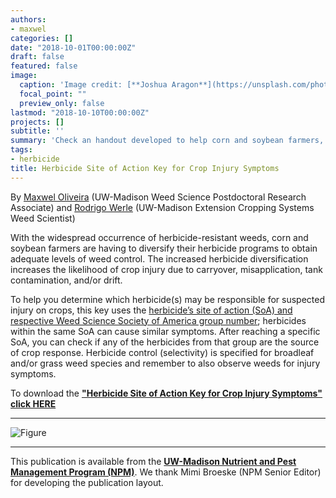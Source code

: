 ```yaml
---
authors:
- maxwel
categories: []
date: "2018-10-01T00:00:00Z"
draft: false
featured: false
image:
  caption: 'Image credit: [**Joshua Aragon**](https://unsplash.com/photos/BMnhuwFYr7w)'
  focal_point: ""
  preview_only: false
lastmod: "2018-10-10T00:00:00Z"
projects: []
subtitle: ''
summary: 'Check an handout developed to help corn and soybean farmers, agronomists, Ag educators and crop scouts identify potential herbicide injury symptoms on crops' 
tags:
- herbicide
title: Herbicide Site of Action Key for Crop Injury Symptoms
---
```


By [Maxwel Oliveira](https://twitter.com/maxwelco) (UW-Madison Weed Science Postdoctoral Research Associate) and [Rodrigo Werle](https://agronomy.wisc.edu/rodrigo-werle/) (UW-Madison Extension Cropping Systems Weed Scientist)  


With the widespread occurrence of herbicide-resistant weeds, corn and soybean farmers are having to diversify their herbicide programs to obtain adequate levels of weed control. The increased herbicide diversification increases the likelihood of crop injury due to carryover, misapplication, tank contamination, and/or drift.  

To help you determine which herbicide(s) may be responsible for suspected injury on crops, this key uses the [herbicide’s site of action (SoA) and respective Weed Science Society of America group number](http://ipcm.wisc.edu/download/pubsPM/Herbicide-Mode-of-Action.pdf); herbicides within the same SoA can cause similar symptoms. After reaching a specific SoA, you can check if any of the herbicides from that group are the source of crop response. Herbicide control (selectivity) is specified for broadleaf and/or grass weed species and remember to also observe weeds for injury symptoms.

To download the [**"Herbicide Site of Action Key for Crop Injury Symptoms" click HERE**](/files/2018_HerbicideInjury_EN.pdf)  
____________________________________________________________________________________________
![Figure](/post/chave/herbchart_EN.jpg) 
____________________________________________________________________________________________

This publication is available from the [**UW-Madison Nutrient and Pest Management Program (NPM)**](http://ipcm.wisc.edu/npm/). We thank Mimi Broeske (NPM Senior Editor) for developing the publication layout.

